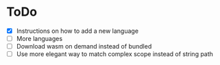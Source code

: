 # ToDo

- [x] Instructions on how to add a new language
- [ ] More languages
- [ ] Download wasm on demand instead of bundled
- [ ] Use more elegant way to match complex scope instead of string path
